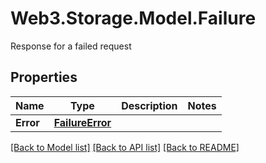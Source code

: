 # Web3.Storage.Model.Failure
Response for a failed request

## Properties

Name | Type | Description | Notes
------------ | ------------- | ------------- | -------------
**Error** | [**FailureError**](FailureError.md) |  | 

[[Back to Model list]](../README.md#documentation-for-models) [[Back to API list]](../README.md#documentation-for-api-endpoints) [[Back to README]](../README.md)

